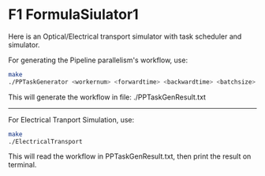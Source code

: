 # F1 FormulaSiulator1 
Here is an Optical/Electrical transport simulator with task scheduler and simulator.

For generating the Pipeline parallelism's workflow, use:
```bash
make
./PPTaskGenerator <workernum> <forwardtime> <backwardtime> <batchsize> <simulatetime>
```
This will generate the workflow in file: ./PPTaskGenResult.txt

---
For Electrical Tranport Simulation, use:
```bash
make
./ElectricalTransport
```
This will read the workflow in PPTaskGenResult.txt, then print the result on terminal.